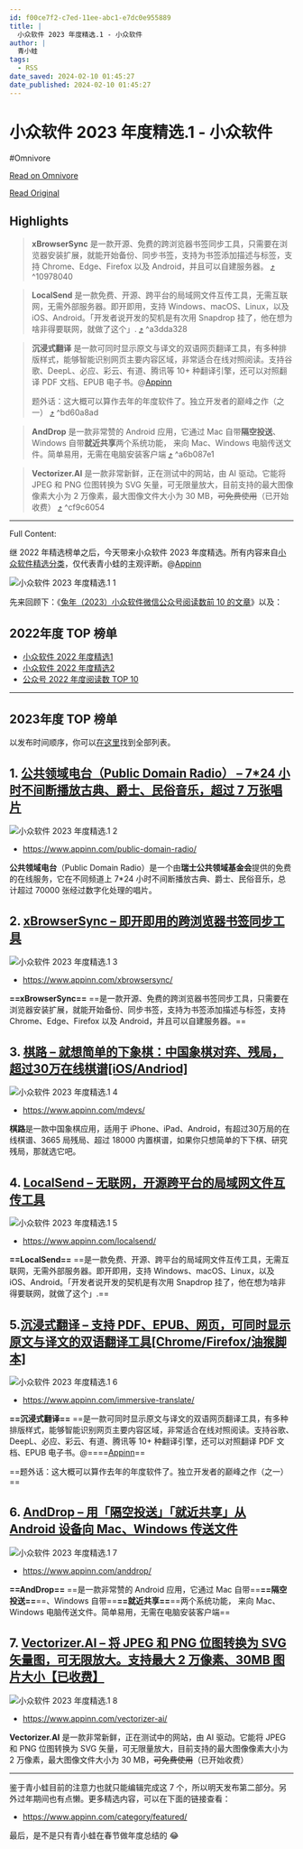 ```yaml
---
id: f00ce7f2-c7ed-11ee-abc1-e7dc0e955889
title: |
  小众软件 2023 年度精选.1 - 小众软件
author: |
  青小蛙
tags:
  - RSS
date_saved: 2024-02-10 01:45:27
date_published: 2024-02-10 01:45:27
---
```


# 小众软件 2023 年度精选.1 - 小众软件
#Omnivore

[Read on Omnivore](https://omnivore.app/me/2023-1-18d921f0a34)

[Read Original](https://www.appinn.com/appinn-2023-top-15-list-1/)

## Highlights

> **xBrowserSync** 是一款开源、免费的跨浏览器书签同步工具，只需要在浏览器安装扩展，就能开始备份、同步书签，支持为书签添加描述与标签，支持 Chrome、Edge、Firefox 以及 Android，并且可以自建服务器。 [⤴️](https://omnivore.app/me/2023-1-18d921f0a34#10978040-7574-4d56-82c5-f4207f957fb4)  ^10978040

> **LocalSend** 是一款免费、开源、跨平台的局域网文件互传工具，无需互联网，无需外部服务器。即开即用，支持 Windows、macOS、Linux，以及 iOS、Android。「开发者说开发的契机是有次用 Snapdrop 挂了，他在想为啥非得要联网，就做了这个」. [⤴️](https://omnivore.app/me/2023-1-18d921f0a34#a3dda328-a5d4-4f27-817d-fc090333fe8c)  ^a3dda328

> **沉浸式翻译** 是一款可同时显示原文与译文的双语网页翻译工具，有多种排版样式，能够智能识别网页主要内容区域，非常适合在线对照阅读。支持谷歌、DeepL、必应、彩云、有道、腾讯等 10+ 种翻译引擎，还可以对照翻译 PDF 文档、EPUB 电子书。@[Appinn](https://www.appinn.com/immersive-translate/)
> 
> 题外话：这大概可以算作去年的年度软件了。独立开发者的巅峰之作（之一） [⤴️](https://omnivore.app/me/2023-1-18d921f0a34#bd60a8ad-eb0b-419f-8a42-fa90835228c5)  ^bd60a8ad

> **AndDrop** 是一款非常赞的 Android 应用，它通过 Mac 自带**隔空投送**、Windows 自带**就近共享**两个系统功能， 来向 Mac、Windows 电脑传送文件。简单易用，无需在电脑安装客户端 [⤴️](https://omnivore.app/me/2023-1-18d921f0a34#a6b087e1-2ab3-49df-9465-25b14b4fa7c7)  ^a6b087e1

> **Vectorizer.AI** 是一款非常新鲜，正在测试中的网站，由 AI 驱动。它能将 JPEG 和 PNG 位图转换为 SVG 矢量，可无限量放大，目前支持的最大图像像素大小为 2 万像素，最大图像文件大小为 30 MB，~~可免费使用~~（已开始收费） [⤴️](https://omnivore.app/me/2023-1-18d921f0a34#cf9c6054-d94d-45cb-9b6e-91a262e9c685)  ^cf9c6054


--- 

Full Content: 

继 2022 年精选榜单之后，今天带来小众软件 2023 年度精选。所有内容来自[小众软件精选分类](https://www.appinn.com/category/featured/)，仅代表青小蛙的主观评断。@[Appinn](https://www.appinn.com/appinn-2023-top-15-list-1/)

![小众软件 2023 年度精选.1 1](https://proxy-prod.omnivore-image-cache.app/1608x700,sk_tZj87dh9r9yxGjR_fpW_UORY9cfxbqNUdLK5lwLug/https://www.appinn.com/wp-content/uploads/2024/02/Appinn-feature-images-84.jpg "小众软件 2023 年度精选.1 1")

先来回顾下：《[兔年（2023）小众软件微信公众号阅读数前 10 的文章](https://www.appinn.com/2023-appinn-wechat-mp-top10/)》以及：

## 2022年度 TOP 榜单

* [小众软件 2022 年度精选1](https://www.appinn.com/appinn-2022-top-26-list-1)
* [小众软件 2022 年度精选2](https://www.appinn.com/appinn-2022-top-26-list-2/)
* [公众号 2022 年度阅读数 TOP 10](https://www.appinn.com/appinncom-wechat-miniapp-2022-top10/)

---

## 2023年度 TOP 榜单

以发布时间顺序，你可以[在这里](https://www.appinn.com/2023-appinn-wechat-mp-top10/)找到全部列表。

## 1\. [公共领域电台（Public Domain Radio） – 7\*24 小时不间断播放古典、爵士、民俗音乐，超过 7 万张唱片](https://www.appinn.com/public-domain-radio/)

![小众软件 2023 年度精选.1 2](https://proxy-prod.omnivore-image-cache.app/0x0,szUVx6o52lHEG5Ckiadr_VZprJM6nG0M9xmPe2uyXk20/https://static1.appinn.com/images/202301/public-domain-radio.jpg!o "小众软件 2023 年度精选.1 2")

* <https://www.appinn.com/public-domain-radio/>

**公共领域电台**（Public Domain Radio）是一个由**瑞士公共领域基金会**提供的免费的在线服务，它在不同频道上 7\*24 小时不间断播放古典、爵士、民俗音乐，总计超过 70000 张经过数字化处理的唱片。

## 2\. [xBrowserSync – 即开即用的跨浏览器书签同步工具](https://www.appinn.com/xbrowsersync/)

![小众软件 2023 年度精选.1 3](https://proxy-prod.omnivore-image-cache.app/0x0,sNMHZZFRvCeno1y0wGwNyFAPOW-8mFbIXtq5X4YisQM4/https://static1.appinn.com/images/202301/xbrowsersync.jpg!o "小众软件 2023 年度精选.1 3")

* <https://www.appinn.com/xbrowsersync/>

**==xBrowserSync==** ==是一款开源、免费的跨浏览器书签同步工具，只需要在浏览器安装扩展，就能开始备份、同步书签，支持为书签添加描述与标签，支持 Chrome、Edge、Firefox 以及 Android，并且可以自建服务器。==

## 3\. [棋路 – 就想简单的下象棋：中国象棋对弈、残局，超过30万在线棋谱\[iOS/Andriod\]](https://www.appinn.com/mdevs/)

![小众软件 2023 年度精选.1 4](https://proxy-prod.omnivore-image-cache.app/0x0,sjRJ_-tyI2_H1D1pqL81B9Hk4-uiKmKpFgV-fNzrexzk/https://static1.appinn.com/images/202301/mdevs.jpg!o "小众软件 2023 年度精选.1 4")

* <https://www.appinn.com/mdevs/>

**棋路**是一款中国象棋应用，适用于 iPhone、iPad、Android，有超过30万局的在线棋谱、3665 局残局、超过 18000 内置棋谱，如果你只想简单的下下棋、研究残局，那就选它吧。

## 4\. [LocalSend – 无联网，开源跨平台的局域网文件互传工具](https://www.appinn.com/localsend/)

![小众软件 2023 年度精选.1 5](https://proxy-prod.omnivore-image-cache.app/0x0,sVaUQCfQRtzYhBSw--HLj1RluedwwHmPTQwt7FlnHbzc/https://static1.appinn.com/images/202301/localsend.jpg!o "小众软件 2023 年度精选.1 5")

* <https://www.appinn.com/localsend/>

**==LocalSend==** ==是一款免费、开源、跨平台的局域网文件互传工具，无需互联网，无需外部服务器。即开即用，支持 Windows、macOS、Linux，以及 iOS、Android。「开发者说开发的契机是有次用 Snapdrop 挂了，他在想为啥非得要联网，就做了这个」.==

## 5.[沉浸式翻译 – 支持 PDF、EPUB、网页，可同时显示原文与译文的双语翻译工具\[Chrome/Firefox/油猴脚本\]](https://www.appinn.com/immersive-translate/)

![小众软件 2023 年度精选.1 6](https://proxy-prod.omnivore-image-cache.app/0x0,s2wzWpJ-pUOc74k6B61pCy-36B0cyDRBg1apwz16KO9I/https://static1.appinn.com/images/202302/immersive-translate.jpg!o "小众软件 2023 年度精选.1 6")

* <https://www.appinn.com/immersive-translate/>

**==沉浸式翻译==** ==是一款可同时显示原文与译文的双语网页翻译工具，有多种排版样式，能够智能识别网页主要内容区域，非常适合在线对照阅读。支持谷歌、DeepL、必应、彩云、有道、腾讯等 10+ 种翻译引擎，还可以对照翻译 PDF 文档、EPUB 电子书。@====[Appinn](https://www.appinn.com/immersive-translate/)==

==题外话：这大概可以算作去年的年度软件了。独立开发者的巅峰之作（之一）==

## 6\. [AndDrop – 用「隔空投送」「就近共享」从 Android 设备向 Mac、Windows 传送文件](https://www.appinn.com/anddrop/)

![小众软件 2023 年度精选.1 7](https://proxy-prod.omnivore-image-cache.app/0x0,squ5mwNZN4Hq1yeEnpCfc1aEq2WBRgiCUcAZBSWbE0LA/https://static1.appinn.com/images/202303/anddrop.jpg!o "小众软件 2023 年度精选.1 7")

* <https://www.appinn.com/anddrop/>

**==AndDrop==** ==是一款非常赞的 Android 应用，它通过 Mac 自带==**==隔空投送==**==、Windows 自带==**==就近共享==**==两个系统功能， 来向 Mac、Windows 电脑传送文件。简单易用，无需在电脑安装客户端==

## 7\. [Vectorizer.AI – 将 JPEG 和 PNG 位图转换为 SVG 矢量图，可无限放大。支持最大 2 万像素、30MB 图片大小【已收费】](https://www.appinn.com/vectorizer-ai/)

![小众软件 2023 年度精选.1 8](https://proxy-prod.omnivore-image-cache.app/0x0,sNS1X7WGvKTbFwsWgWmy34n-usoPUO-nw2V9-G7ZEotk/https://static1.appinn.com/images/202304/vectorizer-ai-019.jpg!o "小众软件 2023 年度精选.1 8")

* <https://www.appinn.com/vectorizer-ai/>

**Vectorizer.AI** 是一款非常新鲜，正在测试中的网站，由 AI 驱动。它能将 JPEG 和 PNG 位图转换为 SVG 矢量，可无限量放大，目前支持的最大图像像素大小为 2 万像素，最大图像文件大小为 30 MB，~~可免费使用~~（已开始收费）

---

鉴于青小蛙目前的注意力也就只能编辑完成这 7 个，所以明天发布第二部分。另外过年期间也有点懒。更多精选内容，可以在下面的链接查看：

* <https://www.appinn.com/category/featured/>

最后，是不是只有青小蛙在春节做年度总结的 😂

